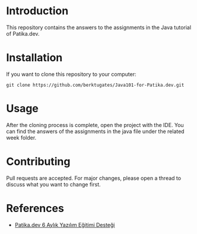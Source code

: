 # Introduction

This repository contains the answers to the assignments in the Java tutorial of Patika.dev.

# Installation

If you want to clone this repository to your computer:
```
git clone https://github.com/berktugates/Java101-for-Patika.dev.git
```
# Usage

After the cloning process is complete, open the project with the IDE. You can find the answers of the assignments in the java file under the related week folder.

# Contributing

Pull requests are accepted. For major changes, please open a thread to discuss what you want to change first.

# References

* [Patika.dev 6 Aylık Yazılım Eğitimi Desteği](https://cohorts.patika.dev/cohortDetails/6-aylik-yazilim-egitimi-destegi/courses_and_lessons/EfYRJ5ZT398Yb9y6r)

